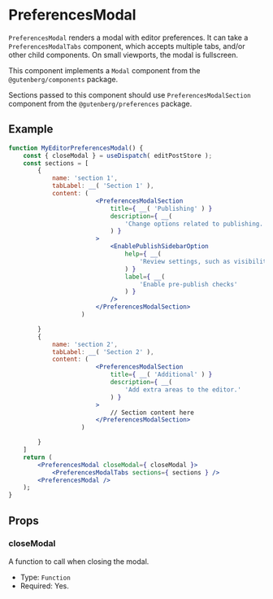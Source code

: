 # PreferencesModal

`PreferencesModal` renders a modal with editor preferences. It can take a `PreferencesModalTabs` component, which accepts multiple tabs, and/or other child components. On small viewports, the modal is fullscreen.

This component implements a `Modal` component from the `@gutenberg/components` package.

Sections passed to this component should use `PreferencesModalSection` component from the `@gutenberg/preferences` package.


## Example

```jsx
function MyEditorPreferencesModal() {
	const { closeModal } = useDispatch( editPostStore );
	const sections = [
		{
			name: 'section 1',
			tabLabel: __( 'Section 1' ),
			content: (
						<PreferencesModalSection
							title={ __( 'Publishing' ) }
							description={ __(
								'Change options related to publishing.'
							) }
						>
							<EnablePublishSidebarOption
								help={ __(
									'Review settings, such as visibility and tags.'
								) }
								label={ __(
									'Enable pre-publish checks'
								) }
							/>
						</PreferencesModalSection>
					)

		}
		{
			name: 'section 2',
			tabLabel: __( 'Section 2' ),
			content: (
						<PreferencesModalSection
							title={ __( 'Additional' ) }
							description={ __(
								'Add extra areas to the editor.'
							) }
						>
							// Section content here
						</PreferencesModalSection>
					)

		}
	]
	return (
		<PreferencesModal closeModal={ closeModal }>
			<PreferencesModalTabs sections={ sections } />
		<PreferencesModal />
	);
}
```

## Props

### closeModal

A function to call when closing the modal.

-   Type: `Function`
-   Required: Yes.
